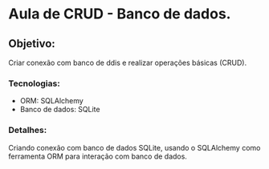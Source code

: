 # Aula de CRUD - Banco de dados.

## Objetivo:
Criar conexão com banco de ddis e realizar operações básicas (CRUD).

### Tecnologias:
- ORM: SQLAlchemy
- Banco de dados: SQLite

### Detalhes:
Criando conexão com banco de dados SQLite, usando o SQLAlchemy como ferramenta ORM para interação com banco de dados.